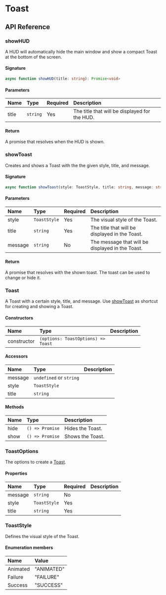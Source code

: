 # Toast

## API Reference

### showHUD

A HUD will automatically hide the main window and show a compact Toast at the bottom of the screen.

#### Signature

```typescript
async function showHUD(title: string): Promise<void>
```

#### Parameters

| Name | Type | Required | Description |
| :--- | :--- | :--- | :--- |
| title | `string` | Yes | The title that will be displayed for the HUD. |

#### Return

A promise that resolves when the HUD is shown.

### showToast

Creates and shows a Toast with the the given style, title, and message.

#### Signature

```typescript
async function showToast(style: ToastStyle, title: string, message: string): Promise<Toast>
```

#### Parameters

| Name | Type | Required | Description |
| :--- | :--- | :--- | :--- |
| style | `ToastStyle` | Yes | The visual style of the Toast. |
| title | `string` | Yes | The title that will be displayed in the Toast. |
| message | `string` | No | The message that will be displayed in the Toast.  |

#### Return

A promise that resolves with the shown toast. The toast can be used to change or hide it.

### Toast

A Toast with a certain style, title, and message.
Use [showToast](../user-interface/toast.md#showtoast) as shortcut for creating and showing a Toast.

#### Constructors

| Name | Type | Description |
| :--- | :--- | :--- |
| constructor | <code>(options: ToastOptions) => Toast</code> |  |

#### Accessors

| Name | Type | Description |
| :--- | :--- | :--- |
| message | `undefined` or `string` |  |
| style | `ToastStyle` |  |
| title | `string` |  |

#### Methods

| Name | Type | Description |
| :--- | :--- | :--- |
| hide | <code>() => Promise<void></code> | Hides the Toast. |
| show | <code>() => Promise<void></code> | Shows the Toast. |

### ToastOptions

The options to create a [Toast](../user-interface/toast.md#toast).

#### Properties

| Name | Type | Required | Description |
| :--- | :--- | :--- | :--- |
| message | `string` | No |  |
| style | `ToastStyle` | Yes |  |
| title | `string` | Yes |  |

### ToastStyle

Defines the visual style of the Toast.

#### Enumeration members

| Name | Value |
| :--- | :--- |
| Animated | "ANIMATED" |
| Failure | "FAILURE" |
| Success | "SUCCESS" |
